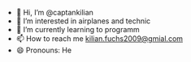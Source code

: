 - 👋 Hi, I’m @captankilian
- 👀 I’m interested in airplanes and technic
- 🌱 I’m currently learning to programm
- 📫 How to reach me kilian.fuchs2009@gmial.com
- 😄 Pronouns: He

